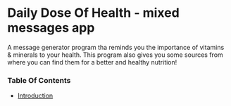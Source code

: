 # Daily Dose Of Health - mixed messages app

A message generator program tha reminds you the importance of vitamins & minerals to your health. This program also gives you some sources from where you can find them for a better and healthy nutrition! 

### Table Of Contents
* [Introduction](#introduction)